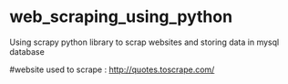 # web_scraping_using_python
Using scrapy python library to scrap websites and storing data in mysql database

#website used to scrape : http://quotes.toscrape.com/
